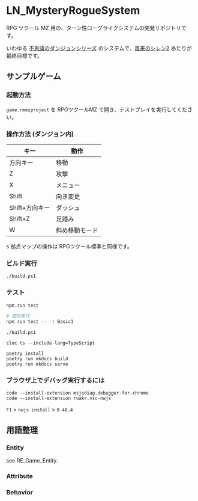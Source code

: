 LN_MysteryRogueSystem
==========

RPG ツクール MZ 用の、ターン性ローグライクシステムの開発リポジトリです。

いわゆる [不思議のダンジョンシリーズ](https://ja.wikipedia.org/wiki/%E4%B8%8D%E6%80%9D%E8%AD%B0%E3%81%AE%E3%83%80%E3%83%B3%E3%82%B8%E3%83%A7%E3%83%B3) のシステムで、[風来のシレン2](https://ja.wikipedia.org/wiki/%E4%B8%8D%E6%80%9D%E8%AD%B0%E3%81%AE%E3%83%80%E3%83%B3%E3%82%B8%E3%83%A7%E3%83%B3_%E9%A2%A8%E6%9D%A5%E3%81%AE%E3%82%B7%E3%83%AC%E3%83%B32_%E9%AC%BC%E8%A5%B2%E6%9D%A5!%E3%82%B7%E3%83%AC%E3%83%B3%E5%9F%8E!) あたりが最終目標です。

サンプルゲーム
----------

### 起動方法

`game.rmmzproject` を RPGツクールMZ で開き、テストプレイを実行してください。

### 操作方法 (ダンジョン内)

| キー | 動作 |
|---|---|
| 方向キー | 移動 |
| Z | 攻撃 |
| X | メニュー |
| Shift | 向き変更 |
| Shift+方向キー | ダッシュ |
| Shift+Z | 足踏み |
| W | 斜め移動モード |
s
拠点マップの操作は RPGツクール標準と同様です。


### ビルド実行

```
./build.ps1
```

### テスト

```sh
npm run test

# 個別実行
npm run test -- -t Basic1
```




```
./build.ps1
```

```
cloc ts --include-lang=TypeScript
```

```
poetry install
poetry run mkdocs build
poetry run mkdocs serve
```

### ブラウザ上でデバッグ実行するには

```
code --install-extension msjsdiag.debugger-for-chrome
code --install-extension ruakr.vsc-nwjs
```

`F1` > `nwjs install` > `0.48.4`

用語整理
----------

### Entity

see RE_Game_Entity.

### Attribute



### Behavior

